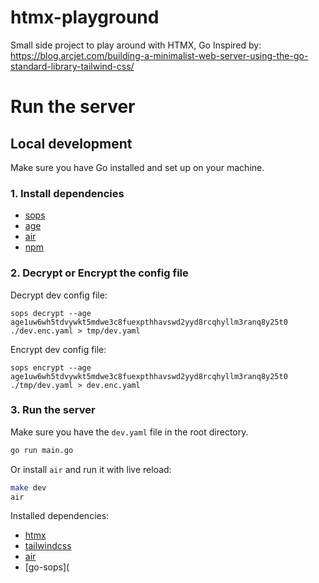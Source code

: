 # htmx-playground
Small side project to play around with HTMX, Go
Inspired by: https://blog.arcjet.com/building-a-minimalist-web-server-using-the-go-standard-library-tailwind-css/

# Run the server
## Local development
Make sure you have Go installed and set up on your machine.

### 1. Install dependencies
 - [sops](https://getsops.io/docs/#encrypting-using-age)
 - [age](https://age-encryption.org/)
 - [air](https://github.com/air-verse/air)
 - [npm](https://www.npmjs.com/)

### 2. Decrypt or Encrypt the config file

Decrypt dev config file:
```shell
sops decrypt --age age1uw6wh5tdvywkt5mdwe3c8fuexpthhavswd2yyd8rcqhyllm3ranq8y25t0 ./dev.enc.yaml > tmp/dev.yaml
```

Encrypt dev config file:
```shell
sops encrypt --age age1uw6wh5tdvywkt5mdwe3c8fuexpthhavswd2yyd8rcqhyllm3ranq8y25t0 ./tmp/dev.yaml > dev.enc.yaml
```

### 3. Run the server
Make sure you have the `dev.yaml` file in the root directory.

```bash
go run main.go
```

Or install `air` and run it with live reload:
```bash
make dev
air
```

Installed dependencies:
- [htmx](https://htmx.org/)
- [tailwindcss](https://tailwindcss.com/)
- [air](https://github.com/air-verse/air)
- [go-sops](